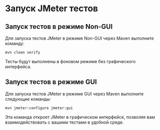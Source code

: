 <!DOCTYPE html>
<html lang="en">
<head>
<meta charset="UTF-8">
<meta name="viewport" content="width=device-width, initial-scale=1.0">
<title>Запуск JMeter тестов</title>
</head>
<body>

<h1>Запуск JMeter тестов</h1>

<h2>Запуск тестов в режиме Non-GUI</h2>

<p>Для запуска тестов JMeter в режиме Non-GUI через Maven выполните команду:</p>

<pre><code>mvn clean verify</code></pre>

<p>Тесты будут выполнены в фоновом режиме без графического интерфейса.</p>

<h2>Запуск тестов в режиме GUI</h2>

<p>Для запуска тестов JMeter в режиме GUI через Maven выполните следующие команды:</p>

<pre><code>mvn jmeter:configure jmeter:gui</code></pre>

<p>Эта команда откроет JMeter в графическом интерфейсе, позволяя вам взаимодействовать с вашими тестами в удобной среде.</p>

</body>
</html>